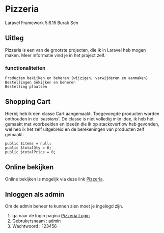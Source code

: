 # Pizzeria 
Laravel Framework 5.6.15
Burak Sen

## Uitleg
Pizzeria is een van de grootste projecten, die ik in Laravel heb mogen maken.
Meer informatie vind je in het project zelf.

### functionaliteiten
```
Producten bekijken en beheren (wijzigen, verwijderen en aanmaken)
Bestellingen bekijken en beheren
Bestelling plaatsen
```

## Shopping Cart
Hierbij heb ik een classe Cart aangemaakt. Toegevoegde producten worden onthouden in de '*sessions*'. De classe is niet volledig mijn idee, ik heb het gemaakt met voorbeelden en ideeën die ik op stackoverflow heb gevonden, wel heb ik het zelf uitgebreid en de berekeningen van producten zelf gemaakt.


```
public $items = null;
public $totalQty = 0;
public $totalPrice = 0;
```


## Online bekijken
Online bekijken is mogelijk via deze link [Pizzeria](http://pizzeria.bsenn.nl/).

## Inloggen als admin
Om de admin beheer te kunnen zien moet je ingelogd zijn. 

1) ga naar de login pagina [Pizzeria Login](http://pizzeria.bsenn.nl/login)
2) Gebrukersnaam : admin
3) Wachtwoord : 123456
